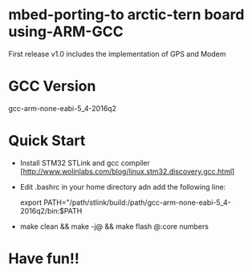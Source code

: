 # mbed-porting-to arctic-tern board using-ARM-GCC

First release v1.0 includes the implementation of GPS and Modem

# GCC Version
gcc-arm-none-eabi-5_4-2016q2 

# Quick Start
* Install STM32 STLink and gcc compiler [http://www.wolinlabs.com/blog/linux.stm32.discovery.gcc.html]
* Edit .bashrc in your home directory adn add the following line:

  export PATH="/path/stlink/build:/path/gcc-arm-none-eabi-5_4-2016q2/bin:$PATH
* make clean && make -j@ && make flash   @:core numbers 

# Have fun!!

